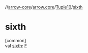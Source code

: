 //[arrow-core](../../../index.md)/[arrow.core](../index.md)/[Tuple10](index.md)/[sixth](sixth.md)

# sixth

[common]\
val [sixth](sixth.md): [F](index.md)
